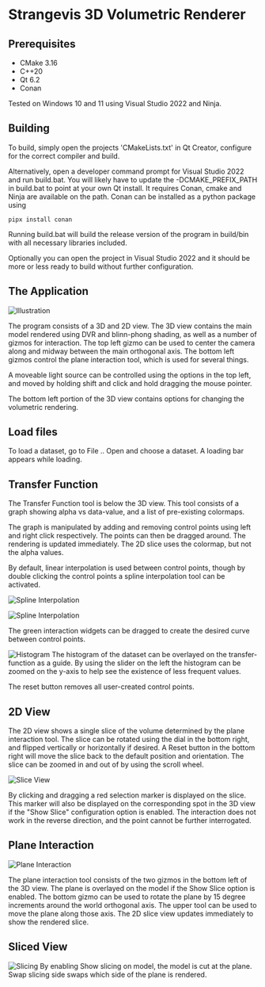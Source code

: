 # Strangevis 3D Volumetric Renderer

## Prerequisites
* CMake 3.16
* C++20
* Qt 6.2
* Conan

Tested on Windows 10 and 11 using Visual Studio 2022 and Ninja.

## Building
To build, simply open the projects 'CMakeLists.txt' in Qt Creator, configure for the correct compiler and build.

Alternatively, open a developer command prompt for Visual Studio 2022 and run build.bat.
You will likely have to update the -DCMAKE_PREFIX_PATH in build.bat to point at your own Qt install. It requires Conan, cmake and Ninja are available on the path. Conan can be installed as a python package using

    pipx install conan

Running build.bat will build the release version of the program in build/bin with all necessary libraries included.

Optionally you can open the project in Visual Studio 2022 and it should be more or less ready to build without further configuration.


## The Application
![Illustration](images/illustration.png "Illustration")

The program consists of a 3D and 2D view. The 3D view contains the main model rendered using DVR and blinn-phong shading, as well as a number of gizmos for interaction. The top left gizmo can be used to center the camera along and midway between the main orthogonal axis. The bottom left gizmos control the plane interaction tool, which is used for several things.

A moveable light source can be controlled using the options in the top left, and moved by holding shift and click and hold dragging the mouse pointer.

The bottom left portion of the 3D view contains options for changing the volumetric rendering.

## Load files
To load a dataset, go to File .. Open and choose a dataset. A loading bar appears while loading.

## Transfer Function
The Transfer Function tool is below the 3D view. This tool consists of a graph showing alpha vs data-value, and a list of pre-existing colormaps.

The graph is manipulated by adding and removing control points using left and right click respectively. The points can then be dragged around. The rendering is updated immediately. The 2D slice uses the colormap, but not the alpha values.

By default, linear interpolation is used between control points, though by double clicking the control points a spline interpolation tool can be activated.

![Spline Interpolation](images/spline_interpolation.png "Spline Interpolation")

![Spline Interpolation](images/spline_interpolation2.png "Spline Interpolation")

The green interaction widgets can be dragged to create the desired curve between control points.

![Histogram](images/histogram.png "Histogram")
The histogram of the dataset can be overlayed on the transfer-function as a guide. By using the slider on the left the histogram can be zoomed on the y-axis to help see the existence of less frequent values.

The reset button removes all user-created control points.

## 2D View
The 2D view shows a single slice of the volume determined by the plane interaction tool. The slice can be rotated using the dial in the bottom right, and flipped vertically or horizontally if desired. A Reset button in the bottom right will move the slice back to the default position and orientation. The slice can be zoomed in and out of by using the scroll wheel.

![Slice View](images/sliceview.png "Slice View")

By clicking and dragging a red selection marker is displayed on the slice. This marker will also be displayed on the corresponding spot in the 3D view if the "Show Slice" configuration option is enabled. The interaction does not work in the reverse direction, and the point cannot be further interrogated.

## Plane Interaction

![Plane Interaction](images/planeinteraction.png "Plane Interaction")

The plane interaction tool consists of the two gizmos in the bottom left of the 3D view. The plane is overlayed on the model if the Show Slice option is enabled. The bottom gizmo can be used to rotate the plane by 15 degree increments around the world orthogonal axis. The upper tool can be used to move the plane along those axis. The 2D slice view updates immediately to show the rendered slice.

## Sliced View
![Slicing](images/slicing.png "Slicing")
By enabling Show slicing on model, the model is cut at the plane. Swap slicing side swaps which side of the plane is rendered.
